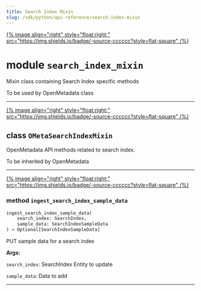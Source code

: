 ```yaml
---
title: Search Index Mixin
slug: /sdk/python/api-reference/search-index-mixin
---
```




[{% image align="right" style="float:right;" src="https://img.shields.io/badge/-source-cccccc?style=flat-square" /%}](https://github.com/open-metadata/OpenMetadata/tree/main/ingestion/src/metadata/ingestion/ometa/mixins/search_index_mixin.py#L0")

# module `search_index_mixin`
Mixin class containing Search Index specific methods 

To be used by OpenMetadata class 



---

[{% image align="right" style="float:right;" src="https://img.shields.io/badge/-source-cccccc?style=flat-square" /%}](https://github.com/open-metadata/OpenMetadata/tree/main/ingestion/src/metadata/ingestion/ometa/mixins/search_index_mixin.py#L29")

## class `OMetaSearchIndexMixin`
OpenMetadata API methods related to search index. 

To be inherited by OpenMetadata 




---

[{% image align="right" style="float:right;" src="https://img.shields.io/badge/-source-cccccc?style=flat-square" /%}](https://github.com/open-metadata/OpenMetadata/tree/main/ingestion/src/metadata/ingestion/ometa/mixins/search_index_mixin.py#L38")

### method `ingest_search_index_sample_data`

```python
ingest_search_index_sample_data(
    search_index: SearchIndex,
    sample_data: SearchIndexSampleData
) → Optional[SearchIndexSampleData]
```

PUT sample data for a search index 

**Args:**

`search_index`: SearchIndex Entity to update

`sample_data`: Data to add 




---


